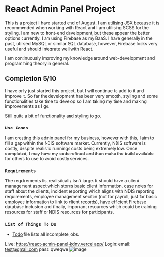 # React Admin Panel Project

This is a project I have started end of August. I am utilising JSX because it is recommended when working with React and I am utilising SCSS for the styling. I am new to front-end development, but these appear the better options currently. I am using Firebase as my BaaS. I have generally in the past, utilised MySQL or similar SQL database, however, Firebase looks very useful and should integrate well with React.

I am continuously improving my knowledge around web-development and programming theory in general. 

## Completion 5/10

I have only just started this project, but I will continue to add to it and improve it. So far the development has been very smooth, styling and some functionalities take time to develop so I am taking my time and making improvements as I go.

Still quite a bit of functionality and styling to go.

### `Use Cases`

I am creating this admin panel for my business, however with this, I aim to fill a gap within the NDIS software market. Currently, NDIS software is costly, despite realistic runnings costs being extremely low. Once completed, I may have my code refined and then make the build available for others to use to avoid costly services.

### `Requirements`

The requirements list realistically isn't large. It should have a client management aspect which stores basic client information, case notes for staff about the clients, incident reporting which aligns with NDIS reporting requirements, employee management seciton (not for payroll, just for basic employee information to link to client records), have efficient Firebase database inclusion and finally, important resources which could be training resources for staff or NDIS resources for participants.

### `List of Things To Do`
  * [Todo](https://github.com/AaronCamm/ReactAdminPanel/blob/master/src/TODO) file lists all incomplete jobs.

Live: https://react-admin-panel-kdnv.vercel.app/
Login:
 email: test@gmail.com
 pass: qweqwe
![image](https://user-images.githubusercontent.com/40619424/188106672-e60ed509-873e-4f33-822d-db5ea2331ca8.png)
